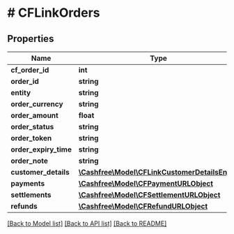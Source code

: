 # # CFLinkOrders

## Properties

Name | Type | Description | Notes
------------ | ------------- | ------------- | -------------
**cf_order_id** | **int** |  | [optional]
**order_id** | **string** |  | [optional]
**entity** | **string** |  | [optional]
**order_currency** | **string** |  | [optional]
**order_amount** | **float** |  | [optional]
**order_status** | **string** |  | [optional]
**order_token** | **string** |  | [optional]
**order_expiry_time** | **string** |  | [optional]
**order_note** | **string** |  | [optional]
**customer_details** | [**\Cashfree\Model\CFLinkCustomerDetailsEntity**](CFLinkCustomerDetailsEntity.md) |  | [optional]
**payments** | [**\Cashfree\Model\CFPaymentURLObject**](CFPaymentURLObject.md) |  | [optional]
**settlements** | [**\Cashfree\Model\CFSettlementURLObject**](CFSettlementURLObject.md) |  | [optional]
**refunds** | [**\Cashfree\Model\CFRefundURLObject**](CFRefundURLObject.md) |  | [optional]

[[Back to Model list]](../../README.md#models) [[Back to API list]](../../README.md#endpoints) [[Back to README]](../../README.md)
